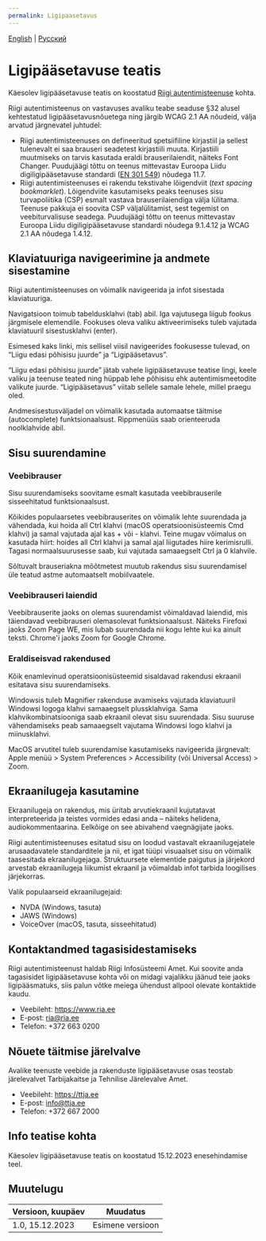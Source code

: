 ```yaml
---
permalink: Ligipaasetavus
---
```

[English](https://e-gov.github.io/TARA-Doku/Accessibility) | [Русский](https://e-gov.github.io/TARA-Doku/Dostupnost)

# Ligipääsetavuse teatis
Käesolev ligipääsetavuse teatis on koostatud [Riigi autentimisteenuse](https://www.ria.ee/riigi-infosusteem/elektrooniline-identiteet-ja-usaldusteenused/kesksed-autentimisteenused#tara) kohta.

Riigi autentimisteenus on vastavuses avaliku teabe seaduse §32 alusel kehtestatud ligipääsetavusnõuetega ning järgib WCAG 2.1 AA nõudeid, välja arvatud järgnevatel juhtudel:

- Riigi autentimisteenuses on defineeritud spetsiifiline kirjastiil ja sellest tulenevalt ei saa brauseri seadetest kirjastiili muuta. Kirjastiili muutmiseks on tarvis kasutada eraldi brauserilaiendit, näiteks Font Changer. Puudujäägi tõttu on teenus mittevastav Euroopa Liidu digiligipääsetavuse standardi ([EN 301 549](https://www.etsi.org/deliver/etsi_en/301500_301599/301549/03.02.01_60/en_301549v030201p.pdf)) nõudega 11.7.
- Riigi autentimisteenuses ei rakendu tekstivahe lõigendviit (*text spacing bookmarklet*). Lõigendviite kasutamiseks peaks teenuses sisu turvapoliitika (CSP) esmalt vastava brauserilaiendiga välja lülitama. Teenuse pakkuja ei soovita CSP väljalülitamist, sest tegemist on veebiturvalisuse seadega. Puudujäägi tõttu on teenus mittevastav Euroopa Liidu digiligipääsetavuse standardi nõudega 9.1.4.12 ja WCAG 2.1 AA nõudega 1.4.12.

## Klaviatuuriga navigeerimine ja andmete sisestamine
Riigi autentimisteenuses on võimalik navigeerida ja infot sisestada klaviatuuriga.

Navigatsioon toimub tabeldusklahvi (tab) abil. Iga vajutusega liigub fookus järgmisele elemendile. Fookuses oleva valiku aktiveerimiseks tuleb vajutada klaviatuuril sisestusklahvi (enter).

Esimesed kaks linki, mis sellisel viisil navigeerides fookusesse tulevad, on “Liigu edasi põhisisu juurde” ja “Ligipääsetavus”.

“Liigu edasi põhisisu juurde” jätab vahele ligipääsetavuse teatise lingi, keele valiku ja teenuse teated ning hüppab lehe põhisisu ehk autentimismeetodite valikute juurde. “Ligipääsetavus” viitab sellele samale lehele, millel praegu oled.

Andmesisestusväljadel on võimalik kasutada automaatse täitmise (autocomplete) funktsionaalsust. Rippmenüüs saab orienteeruda noolklahvide abil.

## Sisu suurendamine
### Veebibrauser
Sisu suurendamiseks soovitame esmalt kasutada veebibrauserile sisseehitatud funktsionaalsust.

Kõikides populaarsetes veebibrauserites on võimalik lehte suurendada ja vähendada, kui hoida all Ctrl klahvi (macOS operatsioonisüsteemis Cmd klahvi) ja samal vajutada ajal kas + või - klahvi. Teine mugav võimalus on kasutada hiirt: hoides all Ctrl klahvi ja samal ajal liigutades hiire kerimisrulli. Tagasi normaalsuurusesse saab, kui vajutada samaaegselt Ctrl ja 0 klahvile.

Sõltuvalt brauseriakna mõõtmetest muutub rakendus sisu suurendamisel üle teatud astme automaatselt mobiilvaatele.

### Veebibrauseri laiendid
Veebibrauserite jaoks on olemas suurendamist võimaldavad laiendid, mis täiendavad veebibrauseri olemasolevat funktsionaalsust. Näiteks Firefoxi jaoks Zoom Page WE, mis lubab suurendada nii kogu lehte kui ka ainult teksti.
Chrome'i jaoks Zoom for Google Chrome.

### Eraldiseisvad rakendused
Kõik enamlevinud operatsioonisüsteemid sisaldavad rakendusi ekraanil esitatava sisu suurendamiseks.

Windowsis tuleb Magnifier rakenduse avamiseks vajutada klaviatuuril Windowsi logoga klahvi samaaegselt plussklahviga. Sama klahvikombinatsiooniga saab ekraanil olevat sisu suurendada. Sisu suuruse vähendamiseks peab samaaegselt vajutama Windowsi logo klahvi ja miinusklahvi.

MacOS arvutitel tuleb suurendamise kasutamiseks navigeerida järgnevalt: Apple menüü > System Preferences > Accessibility (või Universal Access) > Zoom.

## Ekraanilugeja kasutamine
Ekraanilugeja on rakendus, mis üritab arvutiekraanil kujutatavat interpreteerida ja teistes vormides edasi anda – näiteks helidena, audiokommentaarina. Eelkõige on see abivahend vaegnägijate jaoks.

Riigi autentimisteenuses esitatud sisu on loodud vastavalt ekraanilugejatele arusaadavatele standarditele ja nii, et igat tüüpi visuaalset sisu on võimalik taasesitada ekraanilugejaga. Struktuursete elementide paigutus ja järjekord arvestab ekraanilugeja liikumist ekraanil ja võimaldab infot tarbida loogilises järjekorras.

Valik populaarseid ekraanilugejaid:

- NVDA (Windows, tasuta)
- JAWS (Windows)
- VoiceOver (macOS, tasuta, sisseehitatud)

## Kontaktandmed tagasisidestamiseks
Riigi autentimisteenust haldab Riigi Infosüsteemi Amet. Kui soovite anda tagasisidet ligipääsetavuse kohta või on midagi vajalikku jäänud teie jaoks ligipääsmatuks, siis palun võtke meiega ühendust allpool olevate kontaktide kaudu.
- Veebileht: https://www.ria.ee
- E-post: ria@ria.ee
- Telefon: +372 663 0200

## Nõuete täitmise järelvalve
Avalike teenuste veebide ja rakenduste ligipääsetavuse osas teostab järelevalvet Tarbijakaitse ja Tehnilise Järelevalve Amet.
- Veebileht: https://ttja.ee
- E-post: info@ttja.ee
- Telefon: +372 667 2000

## Info teatise kohta
Käesolev ligipääsetavuse teatis on koostatud 15.12.2023 enesehindamise teel.

## Muutelugu

| Versioon, kuupäev | Muudatus         |
|-------------------|------------------|
| 1.0, 15.12.2023   | Esimene versioon |
